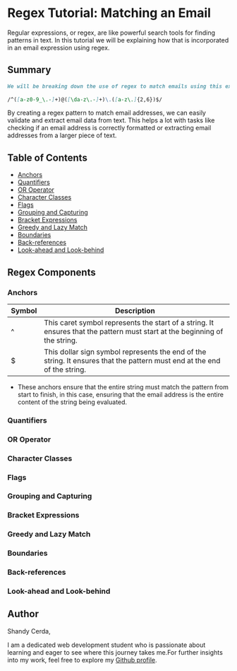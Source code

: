 # Regex Tutorial: Matching an Email

Regular expressions, or regex, are like powerful search tools for finding patterns in text. In this tutorial we will be explaining how that is incorporated in an email expression using regex. 

## Summary

 ```md
 We will be breaking down the use of regex to match emails using this expression:
  
/^([a-z0-9_\.-]+)@([\da-z\.-]+)\.([a-z\.]{2,6})$/

  ```

 By creating a regex pattern to match email addresses, we can easily validate and extract email data from text. This helps a lot with tasks like checking if an email address is correctly formatted or extracting email addresses from a larger piece of text.

## Table of Contents

- [Anchors](#anchors)
- [Quantifiers](#quantifiers)
- [OR Operator](#or-operator)
- [Character Classes](#character-classes)
- [Flags](#flags)
- [Grouping and Capturing](#grouping-and-capturing)
- [Bracket Expressions](#bracket-expressions)
- [Greedy and Lazy Match](#greedy-and-lazy-match)
- [Boundaries](#boundaries)
- [Back-references](#back-references)
- [Look-ahead and Look-behind](#look-ahead-and-look-behind)

## Regex Components

### Anchors

| Symbol   | Description |
| -------- | ----------  |
|  ^ | This caret symbol represents the start of a string. It ensures that the pattern must start at the beginning of the string.|
|  $ | This dollar sign symbol represents the end of the string. It ensures that the pattern must end at the end of the string.|

* These anchors ensure that the entire string must match the pattern from start to finish, in this case, ensuring that the email address is the entire content of the string being evaluated.


### Quantifiers


### OR Operator

### Character Classes

### Flags

### Grouping and Capturing

### Bracket Expressions

### Greedy and Lazy Match

### Boundaries

### Back-references

### Look-ahead and Look-behind

## Author
 Shandy Cerda,

I am a dedicated web development student who is passionate about learning and eager to see where this journey takes me.For further insights into my work, feel free to explore my [Github profile](https://github.com/scerda8).